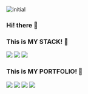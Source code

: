 ![initial](https://user-images.githubusercontent.com/67571521/211616557-b76269f9-ce4a-41dd-b1ec-e8389fb42b53.jpg)

### Hi! there :baby_chick:
### This is MY STACK! 🐣

<div>
	<img src="https://img.shields.io/badge/C-A8B9CC?style=for-the-badge&logo=appveyor&logo=C&logoColor=white" />
	<img src="https://img.shields.io/badge/Python-3776AB?style=for-the-badge&logo=appveyor&logo=Python&logoColor=white" />
	<img src="https://img.shields.io/badge/Java-007396?style=for-the-badge&logo=appveyor&logo=Java&logoColor=white" />
</div>

### This is MY PORTFOLIO! 🐥

<div>
  	<img src="https://img.shields.io/badge/GitHub-181717?style=for-the-badge&logo=GitHub&logoColor=white" />
	<img src="https://img.shields.io/badge/YouTube-FF0000?style=for-the-badge&logo=YouTube&logoColor=white" />
	<a href="https://velog.io/@miing_seo"><img src="https://img.shields.io/badge/Velog-20C997?style=for-the-badge&logo=Velog&logoColor=white" /></a>
	<img src="https://img.shields.io/badge/Notion-000000?style=for-the-badge&logo=Notion&logoColor=white" />
</div>

<!--
**miinseo324/miinseo324** is a ✨ _special_ ✨ repository because its `README.md` (this file) appears on your GitHub profile.

Here are some ideas to get you started:

- 🔭 I’m currently working on ...
- 🌱 I’m currently learning ...
- 👯 I’m looking to collaborate on ...
- 🤔 I’m looking for help with ...
- 💬 Ask me about ...
- 📫 How to reach me: ...
- 😄 Pronouns: ...
- ⚡ Fun fact: ...
-->
